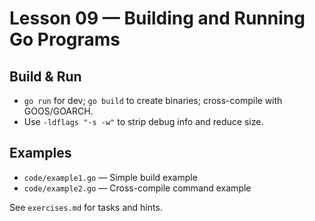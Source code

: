 # Lesson 09 — Building and Running Go Programs

## Build & Run
- `go run` for dev; `go build` to create binaries; cross-compile with GOOS/GOARCH.
- Use `-ldflags "-s -w"` to strip debug info and reduce size.


## Examples
- `code/example1.go` — Simple build example
- `code/example2.go` — Cross-compile command example

See `exercises.md` for tasks and hints.
